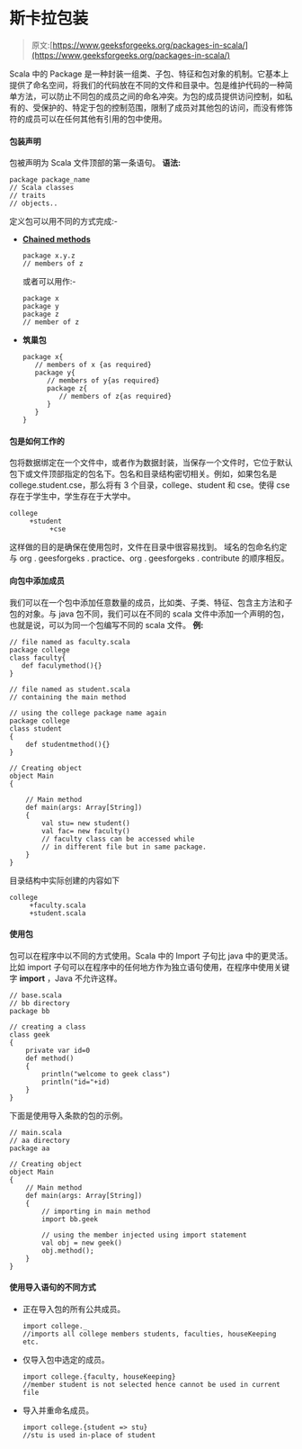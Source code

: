 # 斯卡拉包装

> 原文:[https://www.geeksforgeeks.org/packages-in-scala/](https://www.geeksforgeeks.org/packages-in-scala/)

Scala 中的 Package 是一种封装一组类、子包、特征和包对象的机制。它基本上提供了命名空间，将我们的代码放在不同的文件和目录中。包是维护代码的一种简单方法，可以防止不同包的成员之间的命名冲突。为包的成员提供访问控制，如私有的、受保护的、特定于包的控制范围，限制了成员对其他包的访问，而没有修饰符的成员可以在任何其他有引用的包中使用。

#### 包装声明

包被声明为 Scala 文件顶部的第一条语句。
**语法:**

```
package package_name
// Scala classes
// traits
// objects..

```

定义包可以用不同的方式完成:-

*   [**Chained methods**](https://www.geeksforgeeks.org/chained-package-clauses-in-scala/)

    ```
    package x.y.z
    // members of z

    ```

    或者可以用作:-

    ```
    package x
    package y
    package z
    // member of z

    ```

*   **筑巢包**

    ```
    package x{
       // members of x {as required}
       package y{
          // members of y{as required}
          package z{
             // members of z{as required}
          }
       }
    }

    ```

#### 包是如何工作的

包将数据绑定在一个文件中，或者作为数据封装，当保存一个文件时，它位于默认包下或文件顶部指定的包名下。包名和目录结构密切相关。例如，如果包名是 college.student.cse，那么将有 3 个目录，college、student 和 cse。使得 cse 存在于学生中，学生存在于大学中。

```
college
     +student
          +cse

```

这样做的目的是确保在使用包时，文件在目录中很容易找到。
域名的包命名约定与 org . geesforgeks . practice、org . geesforgeks . contribute 的顺序相反。

#### 向包中添加成员

我们可以在一个包中添加任意数量的成员，比如类、子类、特征、包含主方法和子包的对象。与 java 包不同，我们可以在不同的 scala 文件中添加一个声明的包，也就是说，可以为同一个包编写不同的 scala 文件。
**例:**

```
// file named as faculty.scala
package college
class faculty{
   def faculymethod(){}
}

```

```
// file named as student.scala
// containing the main method

// using the college package name again
package college 
class student
{
    def studentmethod(){}
} 

// Creating object
object Main
{

    // Main method
    def main(args: Array[String])
    {
        val stu= new student()
        val fac= new faculty() 
        // faculty class can be accessed while
        // in different file but in same package.
    }
}
```

目录结构中实际创建的内容如下

```
college
     +faculty.scala
     +student.scala

```

#### 使用包

包可以在程序中以不同的方式使用。Scala 中的 Import 子句比 java 中的更灵活。比如 import 子句可以在程序中的任何地方作为独立语句使用，在程序中使用关键字 **import** ，Java 不允许这样。

```
// base.scala
// bb directory
package bb 

// creating a class
class geek
{ 
    private var id=0
    def method()
    {
        println("welcome to geek class")
        println("id="+id)
    }
} 
```

下面是使用导入条款的包的示例。

```
// main.scala
// aa directory
package aa 

// Creating object
object Main
{
    // Main method
    def main(args: Array[String])
    {
        // importing in main method
        import bb.geek 

        // using the member injected using import statement
        val obj = new geek() 
        obj.method();
    }
}
```

#### 使用导入语句的不同方式

*   正在导入包的所有公共成员。

    ```
    import college._
    //imports all college members students, faculties, houseKeeping etc.

    ```

*   仅导入包中选定的成员。

    ```
    import college.{faculty, houseKeeping}
    //member student is not selected hence cannot be used in current file

    ```

*   导入并重命名成员。

    ```
    import college.{student => stu}
    //stu is used in-place of student

    ```